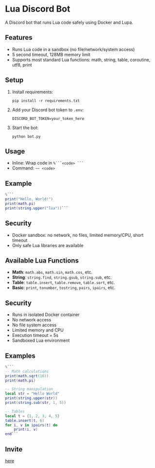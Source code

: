 # Lua Discord Bot

A Discord bot that runs Lua code safely using Docker and Lupa.

## Features

- Runs Lua code in a sandbox (no file/network/system access)
- 5 second timeout, 128MB memory limit
- Supports most standard Lua functions: math, string, table, coroutine, utf8, print

## Setup

1. Install requirements:
   ```
   pip install -r requirements.txt
   ```
2. Add your Discord bot token to `.env`:
   ```
   DISCORD_BOT_TOKEN=your_token_here
   ```
3. Start the bot:
   ```
   python bot.py
   ```

## Usage

- Inline: Wrap code in  ` %```<code> ``` `
- Command: `~~ <code>`

## Example

```lua
%```
print("Hello, World!")
print(math.pi)
print(string.upper("lua"))```
```

## Security

- Docker sandbox: no network, no files, limited memory/CPU, short timeout
- Only safe Lua libraries are available
## Available Lua Functions

- **Math**: `math.abs`, `math.sin`, `math.cos`, etc.
- **String**: `string.find`, `string.gsub`, `string.sub`, etc.
- **Table**: `table.insert`, `table.remove`, `table.sort`, etc.
- **Basic**: `print`, `tonumber`, `tostring`, `pairs`, `ipairs`, etc.

## Security

- Runs in isolated Docker container
- No network access
- No file system access
- Limited memory and CPU
- Execution timeout = 5s
- Sandboxed Lua environment

## Examples

```lua
%```
-- Math calculations
print(math.sqrt(16))
print(math.pi)

-- String manipulation
local str = "Hello World"
print(string.upper(str))
print(string.sub(str, 1, 5))

-- Tables
local t = {1, 2, 3, 4, 5}
table.insert(t, 6)
for i, v in ipairs(t) do
    print(i, v)
end```
```

## Invite
[here](https://discord.com/oauth2/authorize?client_id=1394401891538046976&permissions=551903422528&integration_type=0&scope=bot)
